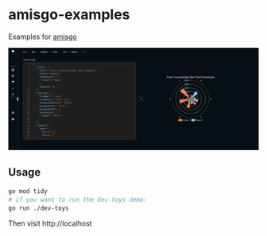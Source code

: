 # amisgo-examples

Examples for [amisgo](https://github.com/zrcoder/amisgo)

![devtoys](dt.png)

## Usage

```sh
go mod tidy
# if you want to run the dev-toys demo:
go run ./dev-toys
```

Then visit http://localhost
